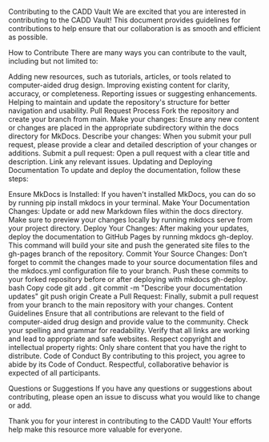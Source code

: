 Contributing to the CADD Vault
We are excited that you are interested in contributing to the CADD Vault! This document provides guidelines for contributions to help ensure that our collaboration is as smooth and efficient as possible.

How to Contribute
There are many ways you can contribute to the vault, including but not limited to:

Adding new resources, such as tutorials, articles, or tools related to computer-aided drug design.
Improving existing content for clarity, accuracy, or completeness.
Reporting issues or suggesting enhancements.
Helping to maintain and update the repository's structure for better navigation and usability.
Pull Request Process
Fork the repository and create your branch from main.
Make your changes: Ensure any new content or changes are placed in the appropriate subdirectory within the docs directory for MkDocs.
Describe your changes: When you submit your pull request, please provide a clear and detailed description of your changes or additions.
Submit a pull request: Open a pull request with a clear title and description. Link any relevant issues.
Updating and Deploying Documentation
To update and deploy the documentation, follow these steps:

Ensure MkDocs is Installed: If you haven't installed MkDocs, you can do so by running pip install mkdocs in your terminal.
Make Your Documentation Changes: Update or add new Markdown files within the docs directory. Make sure to preview your changes locally by running mkdocs serve from your project directory.
Deploy Your Changes: After making your updates, deploy the documentation to GitHub Pages by running mkdocs gh-deploy. This command will build your site and push the generated site files to the gh-pages branch of the repository.
Commit Your Source Changes: Don’t forget to commit the changes made to your source documentation files and the mkdocs.yml configuration file to your branch. Push these commits to your forked repository before or after deploying with mkdocs gh-deploy.
bash
Copy code
git add .
git commit -m "Describe your documentation updates"
git push origin <your-branch>
Create a Pull Request: Finally, submit a pull request from your branch to the main repository with your changes.
Content Guidelines
Ensure that all contributions are relevant to the field of computer-aided drug design and provide value to the community.
Check your spelling and grammar for readability.
Verify that all links are working and lead to appropriate and safe websites.
Respect copyright and intellectual property rights: Only share content that you have the right to distribute.
Code of Conduct
By contributing to this project, you agree to abide by its Code of Conduct. Respectful, collaborative behavior is expected of all participants.

Questions or Suggestions
If you have any questions or suggestions about contributing, please open an issue to discuss what you would like to change or add.

Thank you for your interest in contributing to the CADD Vault! Your efforts help make this resource more valuable for everyone.

